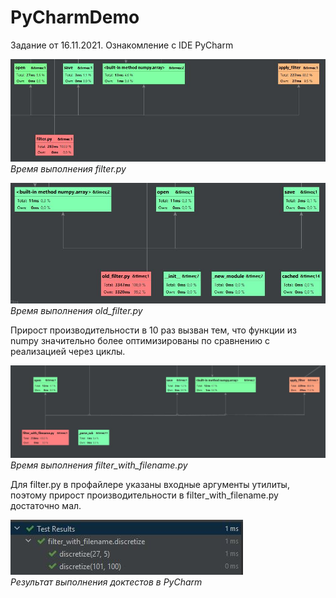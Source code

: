# PyCharmDemo
Задание от 16.11.2021. Ознакомление с IDE PyCharm

![image](./filter_profiling_result.JPG)<br>
*Время выполнения filter.py*

![image](./old_filter_profiling_result.JPG)<br>
*Время выполнения old_filter.py*

Прирост производительности в 10 раз вызван тем,
что функции из numpy значительно более оптимизированы
по сравнению с реализацией через циклы.

![image](./filter_with_filename_profiling_result.JPG)<br>
*Время выполнения filter_with_filename.py*

Для filter.py в профайлере указаны входные аргументы утилиты, поэтому прирост
производительности в filter_with_filename.py достаточно мал.

![image](./pycharm_doctest_result.JPG)<br>
*Результат выполнения доктестов в PyCharm* 